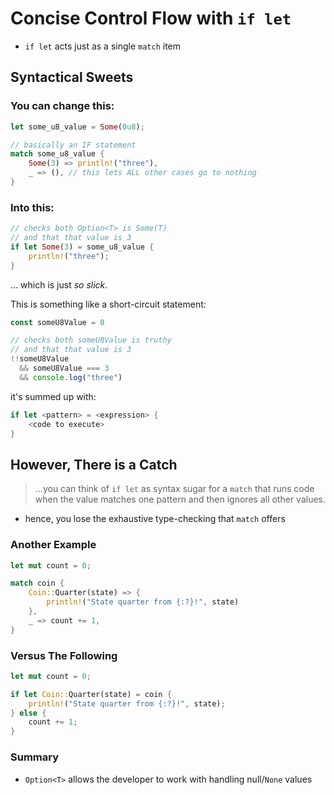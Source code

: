 # Concise Control Flow with `if let`

- `if let` acts just as a single `match` item

## Syntactical Sweets

### You can change this:

```rust
let some_u8_value = Some(0u8);

// basically an IF statement
match some_u8_value {
    Some(3) => println!("three"),
    _ => (), // this lets ALL other cases go to nothing
}
```

### Into this:

```rust
// checks both Option<T> is Some(T) 
// and that that value is 3
if let Some(3) = some_u8_value {
    println!("three");
}
```

... which is just *so slick*.  

This is something like a short-circuit statement:

```typescript
const someU8Value = 0

// checks both someU8Value is truthy
// and that that value is 3
!!someU8Value 
  && someU8Value === 3 
  && console.log("three")
```

it's summed up with:

```rust
if let <pattern> = <expression> {
    <code to execute>
}
```

## However, There is a Catch

> ...you can think of `if let` as syntax sugar for a `match` that runs code when the value matches one pattern and then ignores all other values.

- hence, you lose the exhaustive type-checking that `match` offers

### Another Example

```rust
let mut count = 0;

match coin {
    Coin::Quarter(state) => {
        println!("State quarter from {:?}!", state)
    },
    _ => count += 1,
}
```

### Versus The Following

```rust
let mut count = 0;

if let Coin::Quarter(state) = coin {
    println!("State quarter from {:?}!", state);
} else {
    count += 1;
}
```

### Summary

- `Option<T>` allows the developer to work with handling null/`None` values